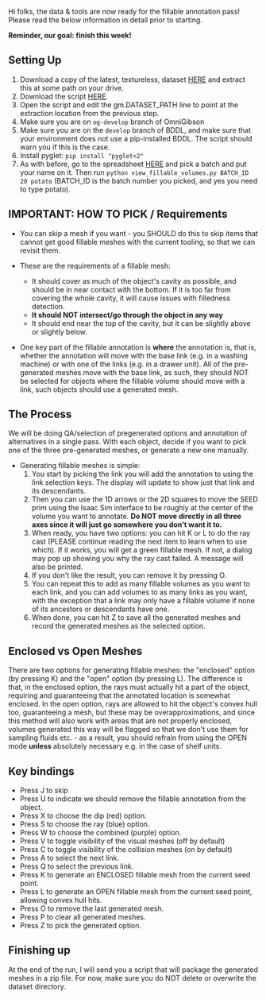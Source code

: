 Hi folks, the data & tools are now ready for the fillable annotation pass! Please read the below information in detail prior to starting.

**Reminder, our goal: finish this week!**

## Setting Up

1. Download a copy of the latest, textureless, dataset [HERE](https://storage.googleapis.com/gibson_scenes/fillable-10-21.zip) and extract this at some path on your drive.
2. Download the script [HERE](https://github.com/StanfordVL/ig_pipeline/blob/main/b1k_pipeline/usd_conversion/view_fillable_volumes.py).
3. Open the script and edit the gm.DATASET_PATH line to point at the extraction location from the previous step.
4. Make sure you are on `og-develop` branch of OmniGibson
5. Make sure you are on the `develop` branch of BDDL, and make sure that your environment does not use a pip-installed BDDL. The script should warn you if this is the case.
6. Install pyglet: `pip install "pyglet<2"`
6. As with before, go to the spreadsheet [HERE](https://docs.google.com/spreadsheets/d/10L8wjNDvr1XYMMHas4IYYP9ZK7TfQHu--Kzoi0qhAe4/edit?gid=1388270730) and pick a batch and put your name on it. Then run `python view_fillable_volumes.py BATCH_ID 20 potato` (BATCH_ID is the batch number you picked, and yes you need to type potato).

## IMPORTANT: HOW TO PICK / Requirements

* You can skip a mesh if you want - you SHOULD do this to skip items that cannot get good fillable meshes with the current tooling, so that we can revisit them.

* These are the requirements of a fillable mesh:
    * It should cover as much of the object's cavity as possible, and should be in near contact with the bottom. If it is too far from covering the whole cavity, it will cause issues with filledness detection.
    * **It should **NOT** intersect/go through the object in any way**
    * It should end near the top of the cavity, but it can be slightly above or slightly below.

* One key part of the fillable annotation is **where** the annotation is, that is, whether the annotation will move with the base link (e.g. in a washing machine) or with one of the links (e.g. in a drawer unit). All of the pre-generated meshes move with the base link, as such, they should NOT be selected for objects where the fillable volume should move with a link, such objects should use a generated mesh.

## The Process 

We will be doing QA/selection of pregenerated options and annotation of alternatives in a single pass. With each object, decide if you want to pick one of the three pre-generated meshes, or generate a new one manually.

* Generating fillable meshes is simple:
  1. You start by picking the link you will add the annotation to using the link selection keys. The display will update to show just that link and its descendants.
  2. Then you can use the 1D arrows or the 2D squares to move the SEED prim using the Isaac Sim interface to be roughly at the center of the volume you want to annotate. **Do NOT move directly in all three axes since it will just go somewhere you don't want it to.**
  3. When ready, you have two options: you can hit K or L to do the ray cast (PLEASE continue reading the next item to learn when to use which). If it works, you will get a green fillable mesh. If not, a dialog may pop up showing you why the ray cast failed. A message will also be printed.
  4. If you don't like the result, you can remove it by pressing O.
  5. You can repeat this to add as many fillable volumes as you want to each link, and you can add volumes to as many links as you want, with the exception that a link may only have a fillable volume if none of its ancestors or descendants have one.
  6. When done, you can hit Z to save all the generated meshes and record the generated meshes as the selected option.

## Enclosed vs Open Meshes
There are two options for generating fillable meshes: the "enclosed" option (by pressing K) and the "open" option (by pressing L). The difference is that, in the enclosed option, the rays must actually hit a part of the object, requiring and guaranteeing that the annotated location is somewhat enclosed. In the open option, rays are allowed to hit the object's convex hull too, guaranteeing a mesh, but these may be overapproximations, and since this method will also work with areas that are not properly enclosed, volumes generated this way will be flagged so that we don't use them for sampling fluids etc. - as a result, you should refrain from using the OPEN mode **unless** absolutely necessary e.g. in the case of shelf units.

## Key bindings

* Press J to skip
* Press U to indicate we should remove the fillable annotation from the object.
* Press X to choose the dip (red) option.
* Press S to choose the ray (blue) option.
* Press W to choose the combined (purple) option.
* Press V to toggle visibility of the visual meshes (off by default)
* Press C to toggle visibility of the collision meshes (on by default)
* Press A to select the next link.
* Press Q to select the previous link.
* Press K to generate an ENCLOSED fillable mesh from the current seed point.
* Press L to generate an OPEN fillable mesh from the current seed point, allowing convex hull hits.
* Press O to remove the last generated mesh.
* Press P to clear all generated meshes.
* Press Z to pick the generated option.

## Finishing up
At the end of the run, I will send you a script that will package the generated meshes in a zip file. For now, make sure you do NOT delete or overwrite the dataset directory.